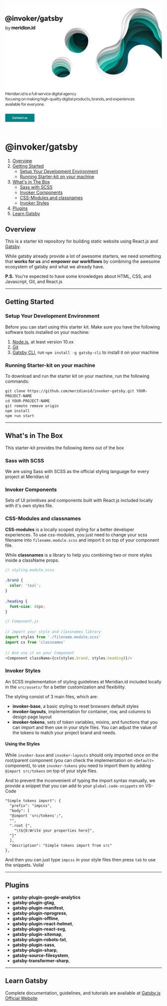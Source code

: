 ![alt text][cover-alt]
[![alt text][mission]](http://meridian.id)

# @invoker/gatsby

  1. [Overview](#overview)
  2. [Getting Started](#getting-started)
      - [Setup Your Development Environment](#setup-your-development-environment)
      - [Running Starter-kit on your machine](#running-starter-kit-on-your-machine)
  3. [What's in The Box](#whats-in-the-box)
      - [Sass with SCSS](#sass-with-scss)
      - [Invoker Components](#invoker-components)
      - [CSS-Modules and classnames](#css-modules-and-classnames)
      - [Invoker Styles](#invoker-styles)
  4. [Plugins](#plugins)
  5. [Learn Gatsby](#learn-gatsby)

## Overview

This is a starter kit repository for building static website using React.js and [Gatsby](https://gatsbyjs.org).

While gatsby already provide a lot of awesome starters, we need something that **works for us** and **empower our workflows** by combining the awesome ecosystem of gatsby and what we already have.

**P.S.** You're expected to have some knowledges about HTML, CSS, and Javascript, Git, and React.js

---

## Getting Started

### Setup Your Development Environment
Before you can start using this starter kit. Make sure you have the following software tools installed on your machine:
1. [Node.js](https://nodejs.org), at least version 10.xx
2. [Git](https://git-scm.com/)
3. [Gatsby CLI](https://www.gatsbyjs.org/tutorial/part-zero/#using-the-gatsby-cli), run `npm install -g gatsby-cli` to install it on your machine

### Running Starter-kit on your machine
To download and run the starter kit on your machine, run the following commands:

```shell
git clone https://github.com/meridianid/invoker-gatsby.git YOUR-PROJECT-NAME
cd YOUR-PROJECT-NAME
git remote remove origin
npm install
npm run start
```

---

## What's in The Box

This starter-kit provides the following items out of the box

### Sass with SCSS
We are using Sass with SCSS as the official styling language for every project at Meridian.id

### Invoker Components
Sets of UI primitives and components built with React.js included locally with it's own styles file.

### CSS-Modules and classnames
**CSS-modules** is a locally scoped styling for a better developer experiences. To use css-modules, you just need to change your scss filename into `filename.module.scss` and import it on top of your component file.

While **classnames** is a library to help you combining two or more styles inside a className props.

```scss
// styling.module.scss

.brand {
  color: 'teal';
}

.heading {
  font-size: 48px;
}

```

```javascript
// Component.js

// import your style and classnames library
import styles from './filename.module.scss'
import cx from 'classnames'

// And use it on your Component
<Component className={cx(styles.brand, styles.heading)}/>

```

### Invoker Styles
An SCSS implementation of styling guidelines at Meridian.id included locally in the `src/assets/` for a better customization and flexibility.

The styling consist of 3 main files, which are:
* **invoker-base**, a basic styling to reset browsers default styles
* **invoker-layouts**, implementation for container, row, and columns to design page layout
* **invoker-tokens**, sets of token variables, mixins, and functions that you can import and then use in your style files. You can adjust the value of the tokens to match your project brand and needs.

#### Using the Styles
While `invoker-base` and `invoker-layouts` should only imported once on the root/parent component (you can check the implementation on `<Default>` component), to use `invoker-tokens` you need to import them by adding `@import src/tokens` on top of your style files.

And to prevent the inconvenient of typing the import syntax manually, we provide a snippet that you can add to your `global.code-snippets` on VS-Code

```
"Simple tokens import": {
  "prefix": "impcss",
  "body": [
  "@import 'src/tokens';",
  "",
  ".root {",
    "\t${0:Write your properties here}",
  "}"
  ],
  "description": "Simple tokens import from src"
},
```

And then you can just type `impcss` in your style files then press `tab` to use the snippets. Voila!

---

## Plugins
* **gatsby-plugin-google-analytics**
* **gatsby-plugin-gtag**,
* **gatsby-plugin-manifest**,
* **gatsby-plugin-nprogress**,
* **gatsby-plugin-offline**,
* **gatsby-plugin-react-helmet**,
* **gatsby-plugin-react-svg**,
* **gatsby-plugin-sitemap**,
* **gatsby-plugin-robots-txt**,
* **gatsby-plugin-sass**,
* **gatsby-plugin-sharp**,
* **gatsby-source-filesystem**,
* **gatsby-transformer-sharp**,

---

## Learn Gatsby

Complete documentation, guidelines, and tutorials are available at [Gatsby.js Official Website](https://www.gatsbyjs.org/)

[title]: https://raw.githubusercontent.com/meridianid/invoker-gatsby/master/docs/title.png "Building website 101"
[cover]: https://raw.githubusercontent.com/meridianid/invoker-gatsby/master/docs/cover.png "Building website 101"
[cover-alt]: https://raw.githubusercontent.com/meridianid/invoker-gatsby/master/docs/cover-alt.png "Building website 101"
[mission]: https://raw.githubusercontent.com/meridianid/invoker-gatsby/master/docs/mission.png "Meridian.id"